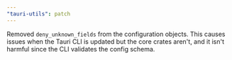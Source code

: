 ```yaml
---
"tauri-utils": patch
---
```


Removed `deny_unknown_fields` from the configuration objects. This causes issues when the Tauri CLI is updated but the core crates aren't, and it isn't harmful since the CLI validates the config schema.
